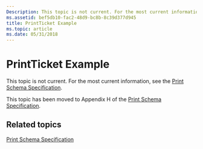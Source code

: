 ```yaml
---
Description: This topic is not current. For the most current information, see the Print Schema Specification.
ms.assetid: bef5db10-fac2-48d9-bc8b-8c39d377d945
title: PrintTicket Example
ms.topic: article
ms.date: 05/31/2018
---
```


# PrintTicket Example

This topic is not current. For the most current information, see the [Print Schema Specification](https://www.microsoft.com/whdc/xps/printschema.mspx).

This topic has been moved to Appendix H of the [Print Schema Specification](https://www.microsoft.com/whdc/xps/printschema.mspx).

## Related topics

<dl> <dt>

[Print Schema Specification](https://www.microsoft.com/whdc/xps/printschema.mspx)
</dt> </dl>

 

 



